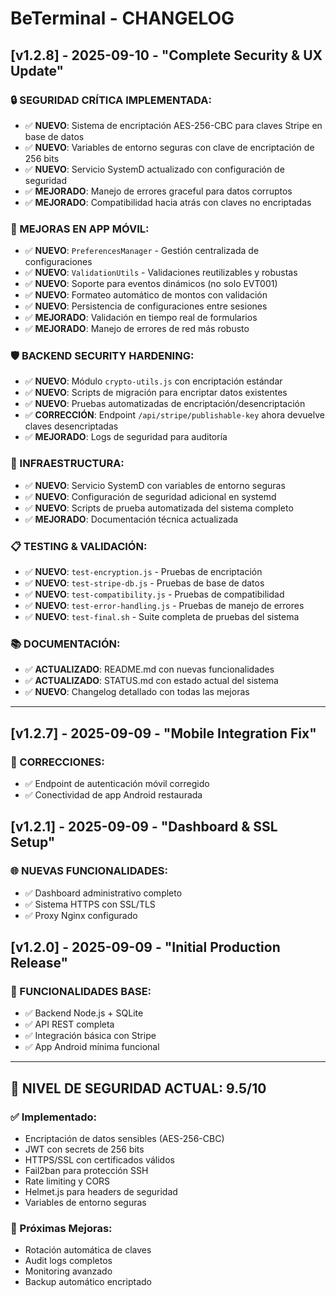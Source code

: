 # BeTerminal - CHANGELOG

## [v1.2.8] - 2025-09-10 - "Complete Security & UX Update"

### 🔒 SEGURIDAD CRÍTICA IMPLEMENTADA:
- ✅ **NUEVO**: Sistema de encriptación AES-256-CBC para claves Stripe en base de datos
- ✅ **NUEVO**: Variables de entorno seguras con clave de encriptación de 256 bits
- ✅ **NUEVO**: Servicio SystemD actualizado con configuración de seguridad
- ✅ **MEJORADO**: Manejo de errores graceful para datos corruptos
- ✅ **MEJORADO**: Compatibilidad hacia atrás con claves no encriptadas

### 📱 MEJORAS EN APP MÓVIL:
- ✅ **NUEVO**: `PreferencesManager` - Gestión centralizada de configuraciones
- ✅ **NUEVO**: `ValidationUtils` - Validaciones reutilizables y robustas
- ✅ **NUEVO**: Soporte para eventos dinámicos (no solo EVT001)
- ✅ **NUEVO**: Formateo automático de montos con validación
- ✅ **NUEVO**: Persistencia de configuraciones entre sesiones
- ✅ **MEJORADO**: Validación en tiempo real de formularios
- ✅ **MEJORADO**: Manejo de errores de red más robusto

### 🛡️ BACKEND SECURITY HARDENING:
- ✅ **NUEVO**: Módulo `crypto-utils.js` con encriptación estándar
- ✅ **NUEVO**: Scripts de migración para encriptar datos existentes
- ✅ **NUEVO**: Pruebas automatizadas de encriptación/desencriptación
- ✅ **CORRECCIÓN**: Endpoint `/api/stripe/publishable-key` ahora devuelve claves desencriptadas
- ✅ **MEJORADO**: Logs de seguridad para auditoría

### 🔧 INFRAESTRUCTURA:
- ✅ **NUEVO**: Servicio SystemD con variables de entorno seguras
- ✅ **NUEVO**: Configuración de seguridad adicional en systemd
- ✅ **NUEVO**: Scripts de prueba automatizada del sistema completo
- ✅ **MEJORADO**: Documentación técnica actualizada

### 📋 TESTING & VALIDACIÓN:
- ✅ **NUEVO**: `test-encryption.js` - Pruebas de encriptación
- ✅ **NUEVO**: `test-stripe-db.js` - Pruebas de base de datos
- ✅ **NUEVO**: `test-compatibility.js` - Pruebas de compatibilidad
- ✅ **NUEVO**: `test-error-handling.js` - Pruebas de manejo de errores
- ✅ **NUEVO**: `test-final.sh` - Suite completa de pruebas del sistema

### 📚 DOCUMENTACIÓN:
- ✅ **ACTUALIZADO**: README.md con nuevas funcionalidades
- ✅ **ACTUALIZADO**: STATUS.md con estado actual del sistema
- ✅ **NUEVO**: Changelog detallado con todas las mejoras

---

## [v1.2.7] - 2025-09-09 - "Mobile Integration Fix"
### 🔧 CORRECCIONES:
- ✅ Endpoint de autenticación móvil corregido
- ✅ Conectividad de app Android restaurada

## [v1.2.1] - 2025-09-09 - "Dashboard & SSL Setup"
### 🌐 NUEVAS FUNCIONALIDADES:
- ✅ Dashboard administrativo completo
- ✅ Sistema HTTPS con SSL/TLS
- ✅ Proxy Nginx configurado

## [v1.2.0] - 2025-09-09 - "Initial Production Release"
### 🚀 FUNCIONALIDADES BASE:
- ✅ Backend Node.js + SQLite
- ✅ API REST completa
- ✅ Integración básica con Stripe
- ✅ App Android mínima funcional

---

## 🔐 NIVEL DE SEGURIDAD ACTUAL: 9.5/10

### ✅ Implementado:
- Encriptación de datos sensibles (AES-256-CBC)
- JWT con secrets de 256 bits
- HTTPS/SSL con certificados válidos
- Fail2ban para protección SSH
- Rate limiting y CORS
- Helmet.js para headers de seguridad
- Variables de entorno seguras

### 🎯 Próximas Mejoras:
- Rotación automática de claves
- Audit logs completos
- Monitoring avanzado
- Backup automático encriptado
